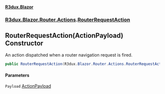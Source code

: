 #### [R3dux.Blazor](R3dux.Blazor.md 'R3dux.Blazor')
### [R3dux.Blazor.Router.Actions](R3dux.Blazor.md#R3dux.Blazor.Router.Actions 'R3dux.Blazor.Router.Actions').[RouterRequestAction](RouterRequestAction.md 'R3dux.Blazor.Router.Actions.RouterRequestAction')

## RouterRequestAction(ActionPayload) Constructor

An action dispatched when a router navigation request is fired.

```csharp
public RouterRequestAction(R3dux.Blazor.Router.Actions.RouterRequestAction.ActionPayload Payload);
```
#### Parameters

<a name='R3dux.Blazor.Router.Actions.RouterRequestAction.RouterRequestAction(R3dux.Blazor.Router.Actions.RouterRequestAction.ActionPayload).Payload'></a>

`Payload` [ActionPayload](RouterRequestAction.ActionPayload.md 'R3dux.Blazor.Router.Actions.RouterRequestAction.ActionPayload')